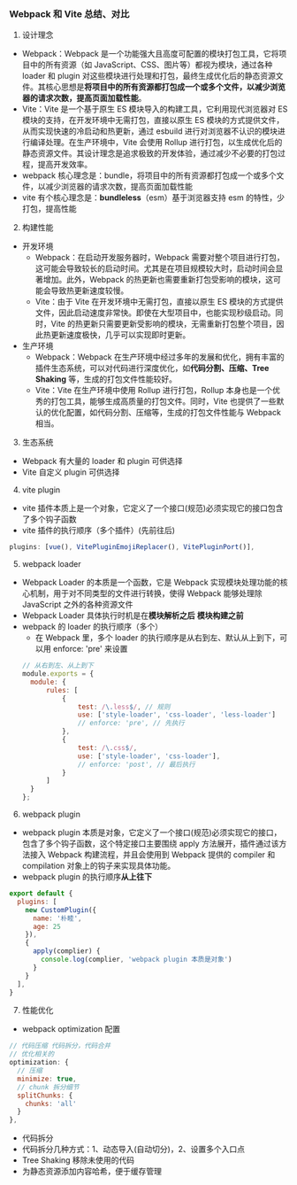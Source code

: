 ### Webpack 和 Vite 总结、对比
1. 设计理念
  - Webpack：Webpack 是一个功能强大且高度可配置的模块打包工具，它将项目中的所有资源（如 JavaScript、CSS、图片等）都视为模块，通过各种 loader 和 plugin 对这些模块进行处理和打包，最终生成优化后的静态资源文件。其核心思想是**将项目中的所有资源都打包成一个或多个文件，以减少浏览器的请求次数，提高页面加载性能**。
  - Vite：Vite 是一个基于原生 ES 模块导入的构建工具，它利用现代浏览器对 ES 模块的支持，在开发环境中无需打包，直接以原生 ES 模块的方式提供文件，从而实现快速的冷启动和热更新，通过 esbuild 进行对浏览器不认识的模块进行编译处理。在生产环境中，Vite 会使用 Rollup 进行打包，以生成优化后的静态资源文件。其设计理念是追求极致的开发体验，通过减少不必要的打包过程，提高开发效率。
  - webpack 核心理念是：bundle，将项目中的所有资源都打包成一个或多个文件，以减少浏览器的请求次数，提高页面加载性能
  - vite 有个核心理念是：**bundleless**（esm）基于浏览器支持 esm 的特性，少打包，提高性能

2. 构建性能
  - 开发环境
    - Webpack：在启动开发服务器时，Webpack 需要对整个项目进行打包，这可能会导致较长的启动时间。尤其是在项目规模较大时，启动时间会显著增加。此外，Webpack 的热更新也需要重新打包受影响的模块，这可能会导致热更新速度较慢。
    - Vite：由于 Vite 在开发环境中无需打包，直接以原生 ES 模块的方式提供文件，因此启动速度非常快。即使在大型项目中，也能实现秒级启动。同时，Vite 的热更新只需要更新受影响的模块，无需重新打包整个项目，因此热更新速度极快，几乎可以实现即时更新。
  - 生产环境
    - Webpack：Webpack 在生产环境中经过多年的发展和优化，拥有丰富的插件生态系统，可以对代码进行深度优化，如**代码分割、压缩、Tree Shaking** 等，生成的打包文件性能较好。
    - Vite：Vite 在生产环境中使用 Rollup 进行打包，Rollup 本身也是一个优秀的打包工具，能够生成高质量的打包文件。同时，Vite 也提供了一些默认的优化配置，如代码分割、压缩等，生成的打包文件性能与 Webpack 相当。

3. 生态系统
  - Webpack 有大量的 loader 和 plugin 可供选择
  - Vite 自定义 plugin 可供选择

4. vite plugin
  - vite 插件本质上是一个对象，它定义了一个接口(规范)必须实现它的接口包含了多个钩子函数
  - vite 插件的执行顺序（多个插件）(先前往后)
  ```js
  plugins: [vue(), VitePluginEmojiReplacer(), VitePluginPort()],
  ```

5. webpack loader
  - Webpack Loader 的本质是一个函数，它是 Webpack 实现模块处理功能的核心机制，用于对不同类型的文件进行转换，使得 Webpack 能够处理除 JavaScript 之外的各种资源文件
  - Webpack Loader 具体执行时机是在**模块解析之后** **模块构建之前**
  - webpack 的 loader 的执行顺序（多个）
    - 在 Webpack 里，多个 loader 的执行顺序是从右到左、默认从上到下，可以用 enforce: 'pre' 来设置
    ```js
    // 从右到左、从上到下
    module.exports = {
      module: {
          rules: [
              {
                  test: /\.less$/, // 规则
                  use: ['style-loader', 'css-loader', 'less-loader']
                  // enforce: 'pre', // 先执行
              },
              {
                  test: /\.css$/,
                  use: ['style-loader', 'css-loader'],
                  // enforce: 'post', // 最后执行
              }
          ]
      }
    };
    ```

6. webpack plugin
  - webpack plugin 本质是对象，它定义了一个接口(规范)必须实现它的接口，包含了多个钩子函数，这个特定接口主要围绕 apply 方法展开，插件通过该方法接入 Webpack 构建流程，并且会使用到 Webpack 提供的 compiler 和 compilation 对象上的钩子来实现具体功能。
  - webpack plugin 的执行顺序**从上往下**
  ```js
  export default {
    plugins: [
      new CustomPlugin({
        name: '朴睦',
        age: 25
      }),
      {
        apply(complier) {
          console.log(complier, 'webpack plugin 本质是对象')
        }
      }
    ],
  }
  ```

7. 性能优化
  - webpack optimization 配置
  ```js
  // 代码压缩 代码拆分，代码合并  
  // 优化相关的
  optimization: {
    // 压缩
    minimize: true,
    // chunk 拆分细节
    splitChunks: {
      chunks: 'all'
    }
  },
  ```
  - 代码拆分
   - 代码拆分几种方式：1、动态导入(自动切分)，2、设置多个入口点
  - Tree Shaking 移除未使用的代码
  - 为静态资源添加内容哈希，便于缓存管理
